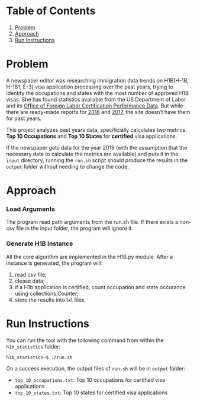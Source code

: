 # Table of Contents
1. [Problem](README.md#problem)
2. [Approach](README.md#approach)
3. [Run Instructions](README.md#run-instructions)



# Problem

A newspaper editor was researching immigration data trends on H1B(H-1B, H-1B1, E-3) visa application processing over the past years, trying to identify the occupations and states with the most number of approved H1B visas. She has found statistics available from the US Department of Labor and its [Office of Foreign Labor Certification Performance Data](https://www.foreignlaborcert.doleta.gov/performancedata.cfm#dis). But while there are ready-made reports for [2018](https://www.foreignlaborcert.doleta.gov/pdf/PerformanceData/2018/H-1B_Selected_Statistics_FY2018_Q4.pdf) and [2017](https://www.foreignlaborcert.doleta.gov/pdf/PerformanceData/2017/H-1B_Selected_Statistics_FY2017.pdf), the site doesn’t have them for past years. 

This project analyzes past years data, specificially calculates two metrics: **Top 10 Occupations** and **Top 10 States** for **certified** visa applications.

If the newspaper gets data for the year 2019 (with the assumption that the necessary data to calculate the metrics are available) and puts it in the `input` directory, running the `run.sh` script should produce the results in the `output` folder without needing to change the code.


# Approach

### Load Arguments

The program read path arguments from the run.sh file. If there exists a non-csv file in the input folder, the program will ignore it.


### Generate H1B Instance

All the core algorithm are implemented in the H1B.py module. After a instance is generated, the program will:
1. read csv file;
2. clease data;
3. if a H1b application is certified, count occupation and state occurance using collections.Counter;
4. store the results into txt files.
​

# Run Instructions

You can run the tool with the following command from within the `h1b_statistics` folder:

    h1b_statistics~$ ./run.sh 

On a success execution, the output files of `run.sh` will be in `output` folder:
* `top_10_occupations.txt`: Top 10 occupations for certified visa applications
* `top_10_states.txt`: Top 10 states for certified visa applications


